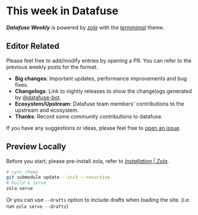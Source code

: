 # This week in Datafuse

_**Datafuse Weekly**_ is powered by [*zola*](https://github.com/getzola/zola) with the [*terminimal*](https://github.com/pawroman/zola-theme-terminimal/) theme.

## Editor Related

Please feel free to add/modify entries by opening a PR. You can refer to the previous weekly posts for the format.

- **Big changes**: Important updates, performance improvements and bug fixes.
- **Changelogs**: Link to nightly releases to show the changelogs generated by [@datafuse-bot](https://github.com/datafuse-bot).
- **Ecosystem/Upstream**: Datafuse team members' contributions to the upstream and ecosystem.
- **Thanks**: Record some community contributions to datafuse.

If you have any suggestions or ideas, please feel free to [open an issue](https://github.com/datafuselabs/weekly/issues/new).

## Preview Locally

Before you start, please pre-install zola, refer to [*Installation | Zola*](https://www.getzola.org/documentation/getting-started/installation/).

```bash
# sync theme
git submodule update --init --recursive
# build & serve
zola serve
```

Or you can use `--drafts` option to include drafts when loading the site. (i.e. run `zola serve --drafts`)